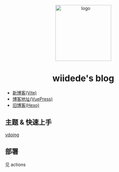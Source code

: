 <p align="center"><a href="https://wiidede.github.io/" target="_blank" rel="noopener noreferrer"><img width="180" src="https://cdn.jsdelivr.net/gh/wiidede/wiidede-vuepress-blog@master/docs/.vuepress/public/img/dede-logo.png" alt="logo"></a></p>

<h1 align="center">wiidede's blog</h1>

* [新博客(Vite)](https://wiidede.github.io)
* [博客地址(VuePress)](https://wiidede.github.io/wiidede-vuepress-blog/)
* [旧博客(Hexo)](https://wiidede.github.io/wiidede-hexo-blog/)

## 主题 & 快速上手

[vdoing](https://github.com/xugaoyi/vuepress-theme-vdoing)

## 部署

见 actions
